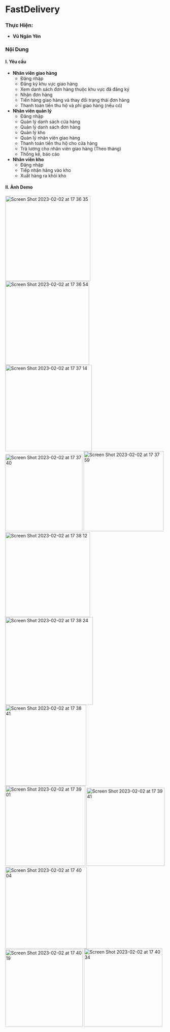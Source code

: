 # FastDelivery
### Thực Hiện:
- **Vũ Ngân Yên**
### Nội Dung
#### I. Yêu cầu
- **Nhân viên giao hàng**
   - Đăng nhập
   - Đăng ký khu vực giao hàng
   - Xem danh sách đơn hàng thuộc khu vực đã đăng ký
   - Nhận đơn hàng
   - Tiến hàng giao hàng và thay đổi trạng thái đơn hàng
   - Thanh toán tiền thu hộ và phí giao hàng (nếu có)
- **Nhân viên quản lý**
  -	Đăng nhập
  - Quản lý danh sách cửa hàng
  -	Quản lý danh sách đơn hàng
  -	Quản lý kho
  -	Quản lý nhân viên giao hàng
  -	Thanh toán tiền thu hộ cho cửa hàng
  -	Trả lương cho nhân viên giao hàng (Theo tháng)
  - Thống kê, báo cáo
- **Nhân viên kho**
  -	Đăng nhập
  -	Tiếp nhận hàng vào kho
  -	Xuất hàng ra khỏi kho

#### II. Ảnh Demo

<img width="268" alt="Screen Shot 2023-02-02 at 17 36 35" src="https://user-images.githubusercontent.com/80116131/216301973-f1879351-f963-442c-889f-9054d1f43277.png">

<img width="264" alt="Screen Shot 2023-02-02 at 17 36 54" src="https://user-images.githubusercontent.com/80116131/216302037-5cf55850-d91d-4fe9-9b22-4e5998440e39.png">

<img width="272" alt="Screen Shot 2023-02-02 at 17 37 14" src="https://user-images.githubusercontent.com/80116131/216302117-9a28606a-a266-4568-bca1-635f994eb6a9.png">

<img width="243" alt="Screen Shot 2023-02-02 at 17 37 40" src="https://user-images.githubusercontent.com/80116131/216302197-42132dae-dcd5-43d8-b88f-338cbaffe4f2.png">

<img width="252" alt="Screen Shot 2023-02-02 at 17 37 59" src="https://user-images.githubusercontent.com/80116131/216302264-ae6d0dec-c128-469d-ab65-3b59f6caa62c.png">

<img width="267" alt="Screen Shot 2023-02-02 at 17 38 12" src="https://user-images.githubusercontent.com/80116131/216302309-ca246f2f-c1ea-4669-80ba-032a1f2768e0.png">

<img width="276" alt="Screen Shot 2023-02-02 at 17 38 24" src="https://user-images.githubusercontent.com/80116131/216302359-62b41326-03c5-48d6-a4d6-56df1e5d07c7.png">

<img width="255" alt="Screen Shot 2023-02-02 at 17 38 41" src="https://user-images.githubusercontent.com/80116131/216302444-5a918fa7-cb30-4e58-8940-6ff909ce7822.png">

<img width="252" alt="Screen Shot 2023-02-02 at 17 39 01" src="https://user-images.githubusercontent.com/80116131/216302519-799b09c6-4b37-4002-8556-c3f44a7c45c2.png">

<img width="246" alt="Screen Shot 2023-02-02 at 17 39 41" src="https://user-images.githubusercontent.com/80116131/216302654-981d9c27-f4e8-4133-b50c-328d98c6462f.png">

<img width="257" alt="Screen Shot 2023-02-02 at 17 40 04" src="https://user-images.githubusercontent.com/80116131/216302744-0d0a794d-bd24-42c3-83b3-8286d85e9788.png">

<img width="244" alt="Screen Shot 2023-02-02 at 17 40 19" src="https://user-images.githubusercontent.com/80116131/216302803-8bf3c1c0-337d-47a8-a16b-dcae49418db8.png">

<img width="247" alt="Screen Shot 2023-02-02 at 17 40 34" src="https://user-images.githubusercontent.com/80116131/216302858-45be5ae3-ca79-4c74-8351-aa48baea71cc.png">


